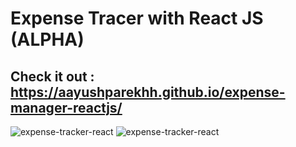 # Expense Tracer with React JS (ALPHA)

## Check it out : https://aayushparekhh.github.io/expense-manager-reactjs/

![expense-tracker-react](https://user-images.githubusercontent.com/64417892/115966409-0b8f4100-a54b-11eb-98f2-aecbe4a2c157.gif)
![expense-tracker-react](https://user-images.githubusercontent.com/64417892/115966455-44c7b100-a54b-11eb-9494-ac4854cf4438.gif)
